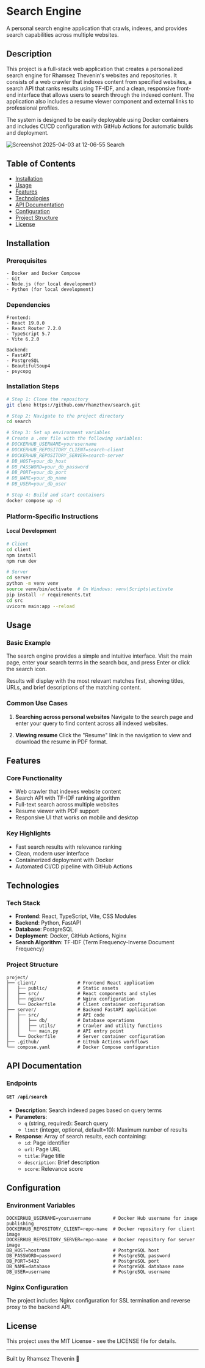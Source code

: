 # Search Engine

A personal search engine application that crawls, indexes, and provides search capabilities across multiple websites.

## Description

This project is a full-stack web application that creates a personalized search engine for Rhamsez Thevenin's websites and repositories. It consists of a web crawler that indexes content from specified websites, a search API that ranks results using TF-IDF, and a clean, responsive front-end interface that allows users to search through the indexed content. The application also includes a resume viewer component and external links to professional profiles.

The system is designed to be easily deployable using Docker containers and includes CI/CD configuration with GitHub Actions for automatic builds and deployment.

![Screenshot 2025-04-03 at 12-06-55 Search](https://github.com/user-attachments/assets/9e90cdcb-ab74-4eef-a65e-4648810d1760)

## Table of Contents

- [Installation](#installation)
- [Usage](#usage)
- [Features](#features)
- [Technologies](#technologies)
- [API Documentation](#api-documentation)
- [Configuration](#configuration)
- [Project Structure](#project-structure)
- [License](#license)

## Installation

### Prerequisites

```
- Docker and Docker Compose
- Git
- Node.js (for local development)
- Python (for local development)
```

### Dependencies

```
Frontend:
- React 19.0.0
- React Router 7.2.0
- TypeScript 5.7
- Vite 6.2.0

Backend:
- FastAPI
- PostgreSQL
- BeautifulSoup4
- psycopg
```

### Installation Steps

```bash
# Step 1: Clone the repository
git clone https://github.com/rhamzthev/search.git

# Step 2: Navigate to the project directory
cd search

# Step 3: Set up environment variables
# Create a .env file with the following variables:
# DOCKERHUB_USERNAME=yourusername
# DOCKERHUB_REPOSITORY_CLIENT=search-client
# DOCKERHUB_REPOSITORY_SERVER=search-server
# DB_HOST=your_db_host
# DB_PASSWORD=your_db_password
# DB_PORT=your_db_port
# DB_NAME=your_db_name
# DB_USER=your_db_user

# Step 4: Build and start containers
docker compose up -d
```

### Platform-Specific Instructions

#### Local Development
```bash
# Client
cd client
npm install
npm run dev

# Server
cd server
python -m venv venv
source venv/bin/activate  # On Windows: venv\Scripts\activate
pip install -r requirements.txt
cd src
uvicorn main:app --reload
```

## Usage

### Basic Example

The search engine provides a simple and intuitive interface. Visit the main page, enter your search terms in the search box, and press Enter or click the search icon.

Results will display with the most relevant matches first, showing titles, URLs, and brief descriptions of the matching content.

### Common Use Cases

1. **Searching across personal websites**
   Navigate to the search page and enter your query to find content across all indexed websites.

2. **Viewing resume**
   Click the "Resume" link in the navigation to view and download the resume in PDF format.

## Features

### Core Functionality
- Web crawler that indexes website content
- Search API with TF-IDF ranking algorithm
- Full-text search across multiple websites
- Resume viewer with PDF support
- Responsive UI that works on mobile and desktop

### Key Highlights
- Fast search results with relevance ranking
- Clean, modern user interface
- Containerized deployment with Docker
- Automated CI/CD pipeline with GitHub Actions

## Technologies

### Tech Stack
- **Frontend**: React, TypeScript, Vite, CSS Modules
- **Backend**: Python, FastAPI
- **Database**: PostgreSQL
- **Deployment**: Docker, GitHub Actions, Nginx
- **Search Algorithm**: TF-IDF (Term Frequency-Inverse Document Frequency)

### Project Structure
```
project/
├── client/               # Frontend React application
│   ├── public/           # Static assets
│   ├── src/              # React components and styles
│   ├── nginx/            # Nginx configuration
│   └── Dockerfile        # Client container configuration
├── server/               # Backend FastAPI application
│   ├── src/              # API code
│   │   ├── db/           # Database operations
│   │   ├── utils/        # Crawler and utility functions
│   │   └── main.py       # API entry point
│   └── Dockerfile        # Server container configuration
├── .github/              # GitHub Actions workflows
└── compose.yaml          # Docker Compose configuration
```

## API Documentation

### Endpoints

#### `GET /api/search`
- **Description**: Search indexed pages based on query terms
- **Parameters**: 
  - `q` (string, required): Search query
  - `limit` (integer, optional, default=10): Maximum number of results
- **Response**: Array of search results, each containing:
  - `id`: Page identifier
  - `url`: Page URL 
  - `title`: Page title
  - `description`: Brief description
  - `score`: Relevance score

## Configuration

### Environment Variables
```
DOCKERHUB_USERNAME=yourusername        # Docker Hub username for image publishing
DOCKERHUB_REPOSITORY_CLIENT=repo-name  # Docker repository for client image
DOCKERHUB_REPOSITORY_SERVER=repo-name  # Docker repository for server image
DB_HOST=hostname                       # PostgreSQL host
DB_PASSWORD=password                   # PostgreSQL password
DB_PORT=5432                           # PostgreSQL port
DB_NAME=database                       # PostgreSQL database name
DB_USER=username                       # PostgreSQL username
```

### Nginx Configuration
The project includes Nginx configuration for SSL termination and reverse proxy to the backend API.

## License

This project uses the MIT License - see the LICENSE file for details.

---

Built by Rhamsez Thevenin 🌹
